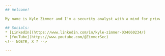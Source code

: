 ```yaml
---
## Welcome!  
   
My name is Kyle Zimmer and I'm a security analyst with a mind for privacy. I'll be using this account to learn and begin developing a variety of different projects.   
  
## Socials:
* [LinkedIn](https://www.linkedin.com/in/kyle-zimmer-034060234/)
* [YouTube](https://www.youtube.com/@ZimmerSec)   
<!-- NOSTR, X ? -->

---
```

